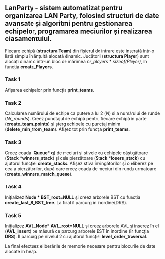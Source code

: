 
##   LanParty - sistem automatizat pentru organizarea LAN Party, folosind structuri de date avansate și algoritmi pentru gestionarea echipelor, programarea meciurilor și realizarea clasamentului.

Fiecare echipă (**structura Team**) din fișierul de intrare este inserată într-o listă simplu înlănțuită alocată dinamic. Jucătorii (**structura Player**) sunt alocați dinamic într-un bloc de mărimea *nr_players* * *sizeof(Player)*, în funcția **create_Players**. 


### Task 1

Afișarea echipelor prin funcția **print_teams**.

### Task 2
Calcularea numărului de echipe ca putere a lui 2 (*N*) și a numărului de runde (*Nr_rounds*). Creez punctajul de echipă pentru fiecare echipă în parte (**create_team_points**) și șterg echipele cu punctaj minim (**delete_min_from_team**). Afișez tot prin funcția **print_teams**.

### Task 3
Creez coada (**Queue*** **q**) de meciuri și stivele cu echipele câștigătoare (**Stack** ***winners_stack**) și cele pierzătoare (**Stack** ***losers_stack**) cu ajutorul funcției **create_stacks**. Afișez stiva învingătorilor și o eliberez pe cea a pierzătorilor, după care creez coada de meciuri din runda urmatoare (**create_winners_match_queue**).

### Task 4
Inițializez **Node * BST_root=NULL** și creez arborele BST cu funcția **create_last_8_BST_tree**. La final îl parcurg în inordine(DRS).

### Task 5
Inițializez **AVL_Node*** **AVL_root=NULL** și creez arborele AVL și inserez în el (**AVL_insert**) pe măsură ce parcurg arborele BST în inordine (în funcția **DRS**). Îl parcurg pe nivelul 2 cu ajutorul funcției **level_order_traversal**.

La final efectuez eliberările de memorie necesare pentru blocurile de date alocate în heap.
